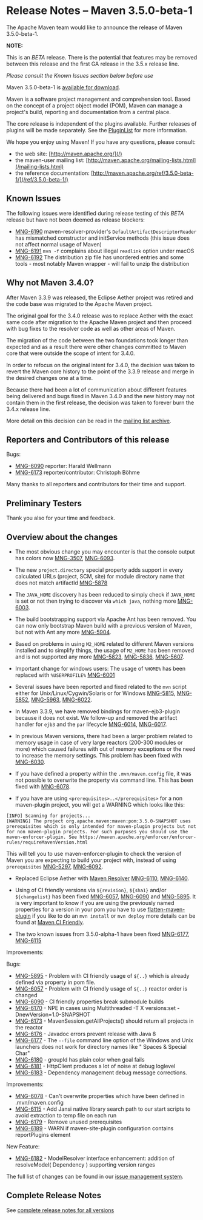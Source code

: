 <!--
 Licensed to the Apache Software Foundation (ASF) under one
 or more contributor license agreements.  See the NOTICE file
 distributed with this work for additional information
 regarding copyright ownership.  The ASF licenses this file
 to you under the Apache License, Version 2.0 (the
 "License"); you may not use this file except in compliance
 with the License.  You may obtain a copy of the License at

   http://www.apache.org/licenses/LICENSE-2.0

 Unless required by applicable law or agreed to in writing,
 software distributed under the License is distributed on an
 "AS IS" BASIS, WITHOUT WARRANTIES OR CONDITIONS OF ANY
 KIND, either express or implied.  See the License for the
 specific language governing permissions and limitations
 under the License.

 NOTE: For help with the syntax of this file, see:
 http://maven.apache.org/doxia/references/apt-format.html
-->

# Release Notes &#x2013; Maven 3.5.0-beta-1

The Apache Maven team would like to announce the release of Maven 3.5.0-beta-1.

<div class="alert alert-error" role="alert">
<p><b>NOTE:</b></p>
<p>This is an <i>BETA</i> release. There is the potential that features may be removed between this release and the first GA release in the 3.5.x release line.</p>
<p><i>Please consult the Known Issues section below before use</i></p>
</div>

Maven 3.5.0-beta-1 is [available for download][0].

Maven is a software project management and comprehension tool. Based on the concept of a project object model
(POM), Maven can manage a project's build, reporting and documentation from a central place.

The core release is independent of the plugins available. Further releases of plugins will be made separately.
See the [PluginList][1] for more information.

We hope you enjoy using Maven! If you have any questions, please consult:

- the web site: [http://maven.apache.org/](/)
- the maven-user mailing list: [http://maven.apache.org/mailing-lists.html](/mailing-lists.html)
- the reference documentation: [http://maven.apache.org/ref/3.5.0-beta-1/](/ref/3.5.0-beta-1/)

## Known Issues

The following issues were identified during release testing of this _BETA_ release but have not been deemed as release
blockers:

* [MNG-6190] maven-resolver-provider's `DefaultArtifactDescriptorReader` has mismatched constructor and initService
  methods (this issue does not affect normal usage of Maven)
* [MNG-6191] `mvn -f` complains about illegal `readlink` option under macOS
* [MNG-6192] The distribution zip file has unordered entries and some tools - most notably Maven wrapper - will fail to
  unzip the distribution

## Why not Maven 3.4.0?

After Maven 3.3.9 was released, the Eclipse Aether project was retired and the code base was migrated to the Apache
Maven project.

The original goal for the 3.4.0 release was to replace Aether with the exact same code after migration to the Apache
Maven project and then proceed with bug fixes to the resolver code as well as other areas of Maven.

The migration of the code between the two foundations took longer than expected and as a result there were other changes
committed to Maven core that were outside the scope of intent for 3.4.0.

In order to refocus on the original intent for 3.4.0, the decision was taken to revert the Maven core history to the
point of the 3.3.9 release and merge in the desired changes one at a time.

Because there had been a lot of communication about different features being delivered and bugs fixed in Maven 3.4.0 and
the new history may not contain them in the first release, the decision was taken to forever burn the 3.4.x release
line.

More detail on this decision can be read in
the [mailing list archive](http://www.mail-archive.com/dev@maven.apache.org/msg112103.html).

## Reporters and Contributors of this release

Bugs:

* [MNG-6090] reporter: Harald Wellmann
* [MNG-6173] reporter/contributor: Christoph Böhme

Many thanks to all reporters and contributors for their time and support.

## Preliminary Testers

Thank you also for your time and feedback.

## Overview about the changes

* The most obvious change you may encounter is that the console output
  has colors now [MNG-3507], [MNG-6093].

* The new `project.directory` special property adds support in every calculated URLs (project, SCM, site)
  for module directory name that does not match artifactId [MNG-5878]

* The `JAVA_HOME` discovery has been reduced to simply check if `JAVA_HOME` is set
  or not then trying to discover via `which java`, nothing more [MNG-6003].

* The build bootstrapping support via Apache Ant has been removed. You can now only bootstrap Maven
  build with a previous version of Maven, but not with Ant any more [MNG-5904].

* Based on problems in using `M2_HOME` related to different Maven versions installed and
  to simplify things, the usage of `M2_HOME` has been removed and is not
  supported any more [MNG-5823], [MNG-5836], [MNG-5607].

* Important change for windows users: The usage of `%HOME%` has been replaced
  with `%USERPROFILE%` [MNG-6001]

* Several issues have been reported and fixed related to the `mvn` script either
  for Unix/Linux/Cygwin/Solaris or for Windows
  [MNG-5815], [MNG-5852], [MNG-5963], [MNG-6022].

* In Maven 3.3.9, we have removed bindings for maven-ejb3-plugin because it
  does not exist. We follow-up and removed the artifact handler for `ejb3`
  and the `par` lifecycle [MNG-6014], [MNG-6017].

* In previous Maven versions, there had been a larger problem related to
  memory usage in case of very large reactors (200-300 modules or more)
  which caused failures with out of memory exceptions or the need to increase
  the memory settings. This problem has been fixed with [MNG-6030].

* If you have defined a property within the `.mvn/maven.config` file,
  it was not possible to overwrite the property via command line.
  This has been fixed with [MNG-6078][MNG-6078].

* If you have are using `<prerequisites>..</prerequisites>` for a non
  maven-plugin project, you will get a WARNING which looks like this:

```
[INFO] Scanning for projects...
[WARNING] The project org.apache.maven:maven:pom:3.5.0-SNAPSHOT uses prerequisites which is only intended for maven-plugin projects but not for non maven-plugin projects. For such purposes you should use the maven-enforcer-plugin. See https://maven.apache.org/enforcer/enforcer-rules/requireMavenVersion.html
```

This will tell you to use maven-enforcer-plugin to check the version of Maven
you are expecting to build your project with, instead of using `prerequisites`
[MNG-5297], [MNG-6092].

* Replaced Eclipse Aether with [Maven Resolver][maven-resolver]
  [MNG-6110], [MNG-6140].

* Using of CI friendly versions via `${revision}`, `${sha1}` and/or `${changelist}`
  has been fixed [MNG-6057], [MNG-6090] and [MNG-5895]. It is very important to
  know if you are using the previously named properties for a version in your
  pom you have to use [flatten-maven-plugin] if you like to do an `mvn install`
  or `mvn deploy` more details can be found at [Maven CI Friendly](/maven-ci-friendly.html).

* The two known issues from 3.5.0-alpha-1 have been fixed [MNG-6177], [MNG-6115]

Improvements:

Bugs:

* [MNG-5895] - Problem with CI friendly usage of `${..}` which is already defined via property in pom file.
* [MNG-6057] - Problem with CI friendly usage of `${..}` reactor order is changed
* [MNG-6090] - CI friendly properties break submodule builds
* [MNG-6170] - NPE in cases using Multithreaded -T X versions:set -DnewVersion=1.0-SNAPSHOT
* [MNG-6173] - MavenSession.getAllProjects() should return all projects in the reactor
* [MNG-6176] - Javadoc errors prevent release with Java 8
* [MNG-6177] - The `--file` command line option of the Windows and Unix launchers does not work for directory names
  like "
  Spaces & Special Char"
* [MNG-6180] - groupId has plain color when goal fails
* [MNG-6181] - HttpClient produces a lot of noise at debug loglevel
* [MNG-6183] - Dependency management debug message corrections.

Improvements:

* [MNG-6078] - Can't overwrite properties which have been defined in .mvn/maven.config
* [MNG-6115] - Add Jansi native library search path to our start scripts to avoid extraction to temp file on each run
* [MNG-6179] - Remove unused prerequisites
* [MNG-6189] - WARN if maven-site-plugin configuration contains reportPlugins element

New Feature:

* [MNG-6182] - ModelResolver interface enhancement: addition of resolveModel( Dependency ) supporting version ranges

The full list of changes can be found in our [issue management system][4].

## Complete Release Notes

See [complete release notes for all versions][5]

[0]: ../../download.html

[1]: ../../plugins/index.html

[2]: http://maven.apache.org/

[4]: https://issues.apache.org/jira/secure/ReleaseNote.jspa?projectId=12316922&amp;version=12339664&amp;styleName=Text

[5]: ../../docs/history.html

[maven-enforcer-plugin]: /enforcer/maven-enforcer-plugin/

[maven-resources-plugin]: /enforcer/maven-resources-plugin/

[maven-aether-provider]: /ref/3.5.0-alpha-1/maven-aether-provider/

[maven-compat]: /ref/3.5.0-alpha-1/maven-compat/

[maven-resolver]: /resolver/

[MNG-3507]: https://issues.apache.org/jira/browse/MNG-3507

[MNG-5607]: https://issues.apache.org/jira/browse/MNG-5607

[MNG-5297]: https://issues.apache.org/jira/browse/MNG-5297

[MNG-5815]: https://issues.apache.org/jira/browse/MNG-5815

[MNG-5823]: https://issues.apache.org/jira/browse/MNG-5823

[MNG-5836]: https://issues.apache.org/jira/browse/MNG-5836

[MNG-5852]: https://issues.apache.org/jira/browse/MNG-5852

[MNG-5878]: https://issues.apache.org/jira/browse/MNG-5878

[MNG-5895]: https://issues.apache.org/jira/browse/MNG-5895

[MNG-5904]: https://issues.apache.org/jira/browse/MNG-5904

[MNG-5963]: https://issues.apache.org/jira/browse/MNG-5963

[MNG-6001]: https://issues.apache.org/jira/browse/MNG-6001

[MNG-6003]: https://issues.apache.org/jira/browse/MNG-6003

[MNG-6014]: https://issues.apache.org/jira/browse/MNG-6014

[MNG-6017]: https://issues.apache.org/jira/browse/MNG-6017

[MNG-6022]: https://issues.apache.org/jira/browse/MNG-6022

[MNG-6030]: https://issues.apache.org/jira/browse/MNG-6030

[MNG-6057]: https://issues.apache.org/jira/browse/MNG-6057

[MNG-6078]: https://issues.apache.org/jira/browse/MNG-6078

[MNG-6090]: https://issues.apache.org/jira/browse/MNG-6090

[MNG-6092]: https://issues.apache.org/jira/browse/MNG-6092

[MNG-6093]: https://issues.apache.org/jira/browse/MNG-6093

[MNG-6110]: https://issues.apache.org/jira/browse/MNG-6110

[MNG-6115]: https://issues.apache.org/jira/browse/MNG-6115

[MNG-6140]: https://issues.apache.org/jira/browse/MNG-6140

[MNG-6170]: https://issues.apache.org/jira/browse/MNG-6170

[MNG-6173]: https://issues.apache.org/jira/browse/MNG-6173

[MNG-6176]: https://issues.apache.org/jira/browse/MNG-6176

[MNG-6177]: https://issues.apache.org/jira/browse/MNG-6177

[MNG-6179]: https://issues.apache.org/jira/browse/MNG-6179

[MNG-6180]: https://issues.apache.org/jira/browse/MNG-6180

[MNG-6181]: https://issues.apache.org/jira/browse/MNG-6181

[MNG-6182]: https://issues.apache.org/jira/browse/MNG-6182

[MNG-6183]: https://issues.apache.org/jira/browse/MNG-6183

[MNG-6189]: https://issues.apache.org/jira/browse/MNG-6189

[MNG-6190]: https://issues.apache.org/jira/browse/MNG-6190

[MNG-6191]: https://issues.apache.org/jira/browse/MNG-6191

[MNG-6192]: https://issues.apache.org/jira/browse/MNG-6192

[flatten-maven-plugin]: https://www.mojohaus.org/flatten-maven-plugin/
